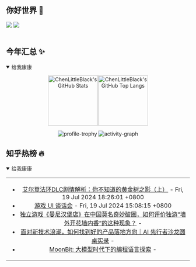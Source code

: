## 你好世界 👋

[![](https://img.shields.io/badge/@ChenLittleBlack-1a6c81?style=flat&logo=java&logoColor=1a6c81&label=Java&colorA=ffffff)](https://www.java.com/)
[![](https://img.shields.io/badge/@ChenLittleBlack-41b883?style=flat&logo=vuedotjs&logoColor=41b883&label=Vue&colorA=ffffff)](https://cn.vuejs.org/)

<div align="center">

<img alt="" src="https://readme-typing-svg.herokuapp.com?font=Consolas&center=true&vCenter=true&width=800&height=60&lines=The+traveler+often+arrives%2C+and+the+doer+often+succeeds.">
<img width="800"  height="3" alt="" src="https://camo.githubusercontent.com/82291b0fe831bfc6781e07fc5090cbd0a8b912bb8b8d4fec0696c881834f81ac/68747470733a2f2f70726f626f742e6d656469612f394575424971676170492e676966">

</div>


## 今年汇总 ✨

<details open>

<summary>给我康康</summary>

<div align="center">

<img height="137px" alt="ChenLittleBlack's GitHub Stats" src="https://github-readme-stats-roan-delta.vercel.app/api?username=ChenLittleBlack&hide_title=false&hide_border=true&show_icons=true&include_all_commits=true&line_height=21&bg_color=0,EC6C6C,FFD479,FFFC79,73FA79&theme=graywhite&locale=cn" /><img align="" height="137px" alt="ChenLittleBlack's GitHub Top Langs" src="https://github-readme-stats-roan-delta.vercel.app/api/top-langs/?username=ChenLittleBlack&hide_title=false&hide_border=true&layout=compact&bg_color=0,73FA79,73FDFF,D783FF&theme=graywhite&locale=cn" />

<img alt="profile-trophy" src="https://github-profile-trophy.vercel.app/?username=ChenLittleBlack&theme=algolia&column=-1" />

<img alt="activity-graph" src="https://activity-graph.herokuapp.com/graph?username=ChenLittleBlack&theme=github" />

</div>

</details>


## 知乎热榜 🔥

<details open>

<summary>给我康康</summary>

<div align="center">

<table style="height: 300px;">
<tr>
<td align="center" valign="middle">

<!-- START_SECTION:blog -->
* <a href='http://zhuanlan.zhihu.com/p/706431098?utm_campaign=rss&utm_medium=rss&utm_source=rss&utm_content=title' target='_blank'>艾尔登法环DLC剧情解析：你不知道的黄金树之影（上）</a> - Fri, 19 Jul 2024 18:26:01 +0800
* <a href='http://zhuanlan.zhihu.com/p/464771892?utm_campaign=rss&utm_medium=rss&utm_source=rss&utm_content=title' target='_blank'>游戏 UI 谈话会</a> - Fri, 19 Jul 2024 15:08:15 +0800
* <a href='http://www.zhihu.com/question/661344453/answer/3563870825?utm_campaign=rss&utm_medium=rss&utm_source=rss&utm_content=title' target='_blank'>独立游戏《曼尼汉堡店》在中国莫名奇妙破圈，如何评价独游“墙外开花墙内香”的这种现象？</a> - 
* <a href='http://zhuanlan.zhihu.com/p/709153865?utm_campaign=rss&utm_medium=rss&utm_source=rss&utm_content=title' target='_blank'>面对新技术浪潮，如何找到好的产品落地方向｜AI 先行者沙龙圆桌实录</a> - 
* <a href='http://zhuanlan.zhihu.com/p/709181162?utm_campaign=rss&utm_medium=rss&utm_source=rss&utm_content=title' target='_blank'>MoonBit: 大模型时代下的编程语言探索</a> - 
<!-- END_SECTION:blog -->

</td>
</tr>
</table>

</div>
</details>
